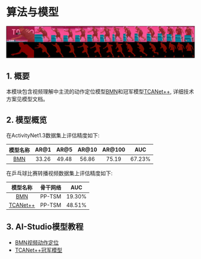# 算法与模型

![image](https://raw.githubusercontent.com/FeixiangLu/PaddleSports/main/01-sports_when/1.2-video_segmentation/images/action_example.png)

## 1. 概要

本模块包含视频理解中主流的动作定位模型[BMN](BMN.md)和冠军模型[TCANet++](TCANet++.md), 详细技术方案见模型文档。

## 2. 模型概览

在ActivityNet1.3数据集上评估精度如下:

| 模型名称 | AR@1 | AR@5 | AR@10 | AR@100 | AUC |
| :---: | :---: | :---: | :---: | :---: | :---: |
| [BMN](BMN.md) | 33.26 | 49.48 | 56.86 | 75.19 | 67.23% |

在乒乓球比赛转播视频数据集上评估精度如下:

| 模型名称 | 骨干网络 | AUC |
| :------: | :----------: | :----: |
| [BMN](BMN.md) | PP-TSM | 19.30% |
| [TCANet++](TCANet++.md) | PP-TSM | 48.51% | 

## 3. AI-Studio模型教程

- [BMN视频动作定位](https://aistudio.baidu.com/aistudio/projectdetail/2250674)
- [TCANet++冠军模型](https://aistudio.baidu.com/aistudio/projectdetail/3545680)
